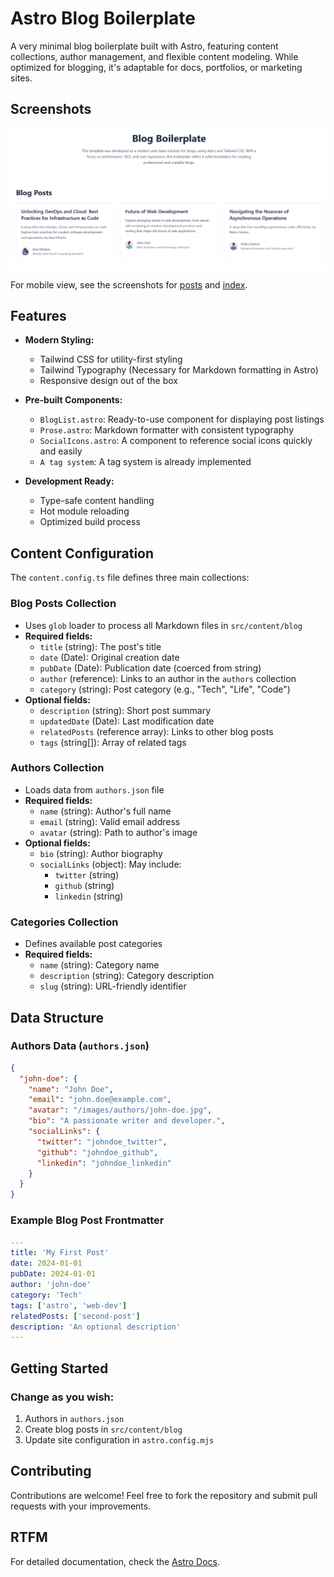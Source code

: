 # Astro Blog Boilerplate

A very minimal blog boilerplate built with Astro, featuring content collections, author management, and flexible content modeling. While optimized for blogging, it's adaptable for docs, portfolios, or marketing sites.

## Screenshots

<div style="display: flex; justify-content: center; gap: 10px;">
<img src="screenshots/desktop-view.png" width="600">
</div>

For mobile view, see the screenshots for [posts](screenshots/posts-view-mobile.png) and [index](screenshots/post-view-mobile.png).

## Features

- **Modern Styling:**

  - Tailwind CSS for utility-first styling
  - Tailwind Typography (Necessary for Markdown formatting in Astro)
  - Responsive design out of the box

- **Pre-built Components:**
  - `BlogList.astro`: Ready-to-use component for displaying post listings
  - `Prose.astro`: Markdown formatter with consistent typography
  - `SocialIcons.astro`: A component to reference social icons quickly and easily
  - `A tag system`: A tag system is already implemented
- **Development Ready:**
  - Type-safe content handling
  - Hot module reloading
  - Optimized build process

## Content Configuration

The `content.config.ts` file defines three main collections:

### Blog Posts Collection

- Uses `glob` loader to process all Markdown files in `src/content/blog`
- **Required fields:**
  - `title` (string): The post's title
  - `date` (Date): Original creation date
  - `pubDate` (Date): Publication date (coerced from string)
  - `author` (reference): Links to an author in the `authors` collection
  - `category` (string): Post category (e.g., "Tech", "Life", "Code")
- **Optional fields:**
  - `description` (string): Short post summary
  - `updatedDate` (Date): Last modification date
  - `relatedPosts` (reference array): Links to other blog posts
  - `tags` (string[]): Array of related tags

### Authors Collection

- Loads data from `authors.json` file
- **Required fields:**
  - `name` (string): Author's full name
  - `email` (string): Valid email address
  - `avatar` (string): Path to author's image
- **Optional fields:**
  - `bio` (string): Author biography
  - `socialLinks` (object): May include:
    - `twitter` (string)
    - `github` (string)
    - `linkedin` (string)

### Categories Collection

- Defines available post categories
- **Required fields:**
  - `name` (string): Category name
  - `description` (string): Category description
  - `slug` (string): URL-friendly identifier

## Data Structure

### Authors Data (`authors.json`)

```json
{
  "john-doe": {
    "name": "John Doe",
    "email": "john.doe@example.com",
    "avatar": "/images/authors/john-doe.jpg",
    "bio": "A passionate writer and developer.",
    "socialLinks": {
      "twitter": "johndoe_twitter",
      "github": "johndoe_github",
      "linkedin": "johndoe_linkedin"
    }
  }
}
```

### Example Blog Post Frontmatter

```yaml
---
title: 'My First Post'
date: 2024-01-01
pubDate: 2024-01-01
author: 'john-doe'
category: 'Tech'
tags: ['astro', 'web-dev']
relatedPosts: ['second-post']
description: 'An optional description'
---
```

## Getting Started

### Change as you wish:

1. Authors in `authors.json`
2. Create blog posts in `src/content/blog`
3. Update site configuration in `astro.config.mjs`

## Contributing

Contributions are welcome! Feel free to fork the repository and submit pull requests with your improvements.

## RTFM

For detailed documentation, check the [Astro Docs](https://docs.astro.build/en/getting-started/).
